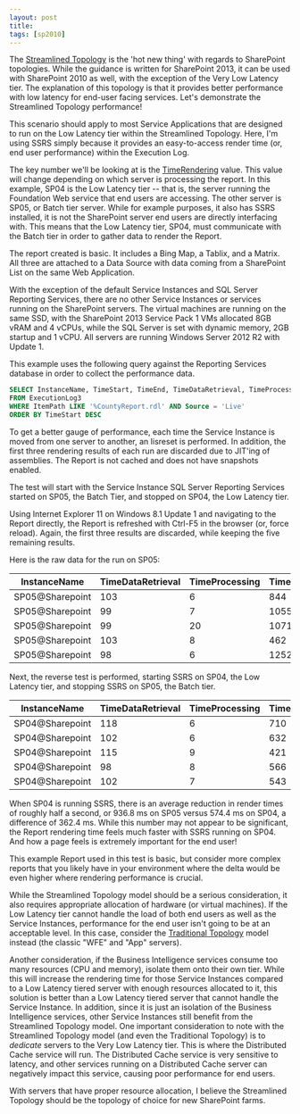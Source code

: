 ```yaml
---
layout: post
title: 
tags: [sp2010]
---
```


The [Streamlined Topology](http://www.microsoft.com/en-us/download/details.aspx?id=37000) is the 'hot new thing' with regards to SharePoint topologies. While the guidance is written for SharePoint 2013, it can be used with SharePoint 2010 as well, with the exception of the Very Low Latency tier. The explanation of this topology is that it provides better performance with low latency for end-user facing services. Let's demonstrate the Streamlined Topology performance!

This scenario should apply to most Service Applications that are designed to run on the Low Latency tier within the Streamlined Topology. Here, I'm using SSRS simply because it provides an easy-to-access render time (or, end user performance) within the Execution Log.

The key number we'll be looking at is the [TimeRendering](http://msdn.microsoft.com/en-us/library/ms159110.aspx#bkmk_executionlog3) value. This value will change depending on which server is processing the report. In this example, SP04 is the Low Latency tier -- that is, the server running the Foundation Web service that end users are accessing. The other server is SP05, or Batch tier server. While for example purposes, it also has SSRS installed, it is not the SharePoint server end users are directly interfacing with. This means that the Low Latency tier, SP04, must communicate with the Batch tier in order to gather data to render the Report.

The report created is basic. It includes a Bing Map, a Tablix, and a Matrix. All three are attached to a Data Source with data coming from a SharePoint List on the same Web Application.

With the exception of the default Service Instances and SQL Server Reporting Services, there are no other Service Instances or services running on the SharePoint servers. The virtual machines are running on the same SSD, with the SharePoint 2013 Service Pack 1 VMs allocated 8GB vRAM and 4 vCPUs, while the SQL Server is set with dynamic memory, 2GB startup and 1 vCPU. All servers are running Windows Server 2012 R2 with Update 1.

This example uses the following query against the Reporting Services database in order to collect the performance data.

```sql
SELECT InstanceName, TimeStart, TimeEnd, TimeDataRetrieval, TimeProcessing, TimeRendering
FROM ExecutionLog3
WHERE ItemPath LIKE '%CountyReport.rdl' AND Source = 'Live'
ORDER BY TimeStart DESC
```

To get a better gauge of performance, each time the Service Instance is moved from one server to another, an Iisreset is performed. In addition, the first three rendering results of each run are discarded due to JIT'ing of assemblies. The Report is not cached and does not have snapshots enabled.

The test will start with the Service Instance SQL Server Reporting Services started on SP05, the Batch Tier, and stopped on SP04, the Low Latency tier.

Using Internet Explorer 11 on Windows 8.1 Update 1 and navigating to the Report directly, the Report is refreshed with Ctrl-F5 in the browser (or, force reload). Again, the first three results are discarded, while keeping the five remaining results.

Here is the raw data for the run on SP05:

| InstanceName|TimeDataRetrieval|TimeProcessing|TimeRendering|
|-------------|-----------------|--------------|-------------|
|SP05\@Sharepoint|103|6|844|
|SP05\@Sharepoint|99|7|1055|
|SP05\@Sharepoint|99|20|1071|
|SP05\@Sharepoint|103|8|462|
|SP05\@Sharepoint|98|6|1252|

Next, the reverse test is performed, starting SSRS on SP04, the Low Latency tier, and stopping SSRS on SP05, the Batch tier.

| InstanceName|TimeDataRetrieval|TimeProcessing|TimeRendering|
|-------------|-----------------|--------------|-------------|
|SP04\@Sharepoint|118|6|710|
|SP04\@Sharepoint|102|6|632|
|SP04\@Sharepoint|115|9|421|
|SP04\@Sharepoint|98|8|566|
|SP04\@Sharepoint|102|7|543|

When SP04 is running SSRS, there is an average reduction in render times of roughly half a second, or 936.8 ms on SP05 versus 574.4 ms on SP04, a difference of 362.4 ms. While this number may not appear to be significant, the Report rendering time feels much faster with SSRS running on SP04. And how a page feels is extremely important for the end user!

This example Report used in this test is basic, but consider more complex reports that you likely have in your environment where the delta would be even higher where rendering performance is crucial.

While the Streamlined Topology model should be a serious consideration, it also requires appropriate allocation of hardware (or virtual machines). If the Low Latency tier cannot handle the load of both end users as well as the Service Instances, performance for the end user isn't going to be at an acceptable level. In this case, consider the [Traditional Topology](http://www.microsoft.com/en-us/download/details.aspx?id=30377) model instead (the classic "WFE" and "App" servers).

Another consideration, if the Business Intelligence services consume too many resources (CPU and memory), isolate them onto their own tier. While this will increase the rendering time for those Service Instances compared to a Low Latency tiered server with enough resources allocated to it, this solution is better than a Low Latency tiered server that cannot handle the Service Instance. In addition, since it is just an isolation of the Business Intelligence services, other Service Instances still benefit from the Streamlined Topology model. One important consideration to note with the Streamlined Topology model (and even the Traditional Topology) is to _dedicate_ servers to the Very Low Latency tier. This is where the Distributed Cache service will run. The Distributed Cache service is very sensitive to latency, and other services running on a Distributed Cache server can negatively impact this service, causing poor performance for end users.

With servers that have proper resource allocation, I believe the Streamlined Topology should be the topology of choice for new SharePoint farms.